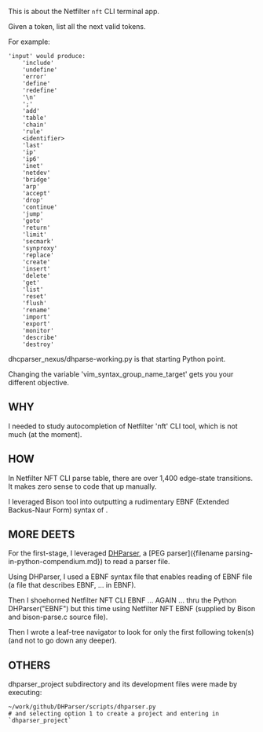 
This is about the Netfilter `nft` CLI terminal app.

Given a token, list all the next valid tokens.

For example:

    'input' would produce:
        'include'
        'undefine'
        'error'
        'define'
        'redefine'
        '\n'
        ';'
        'add'
        'table'
        'chain'
        'rule'
        <identifier>
        'last'
        'ip'
        'ip6'
        'inet'
        'netdev'
        'bridge'
        'arp'
        'accept'
        'drop'
        'continue'
        'jump'
        'goto'
        'return'
        'limit'
        'secmark'
        'synproxy'
        'replace'
        'create'
        'insert'
        'delete'
        'get'
        'list'
        'reset'
        'flush'
        'rename'
        'import'
        'export'
        'monitor'
        'describe'
        'destroy'

dhcparser\_nexus/dhparse-working.py is that starting Python point.

Changing the variable 'vim\_syntax\_group\_name\_target' gets you your different objective.

## WHY ##

I needed to study autocompletion of Netfilter 'nft' CLI tool, which is not much (at the moment).


## HOW ##

In Netfilter NFT CLI parse table, there are over 1,400 edge-state transitions.  It makes zero sense to code that up manually.

I leveraged Bison tool into outputting a rudimentary EBNF (Extended Backus-Naur Form) syntax of .

## MORE DEETS ##  

For the first-stage, I leveraged [DHParser](https://dhparser.readthedocs.io/en/latest/), a [PEG parser]({filename parsing-in-python-compendium.md}) to read a parser file.

Using DHParser, I used a EBNF syntax file that enables reading of EBNF file (a file that describes EBNF, ... in EBNF).

Then I shoehorned Netfilter NFT CLI EBNF ... AGAIN ... thru the Python DHParser("EBNF") but this time using Netfilter NFT EBNF (supplied by Bison and bison-parse.c source file).

Then I wrote a leaf-tree navigator to look for only the first following token(s) (and not to go down any deeper).


## OTHERS ##

dhparser\_project subdirectory and its development files were made by executing:

    ~/work/github/DHParser/scripts/dhparser.py
    # and selecting option 1 to create a project and entering in `dhparser_project` 
